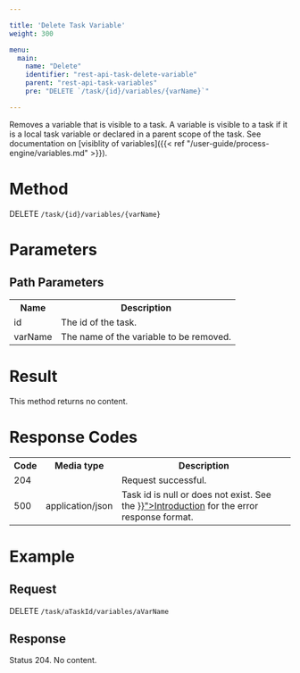 ```yaml
---

title: 'Delete Task Variable'
weight: 300

menu:
  main:
    name: "Delete"
    identifier: "rest-api-task-delete-variable"
    parent: "rest-api-task-variables"
    pre: "DELETE `/task/{id}/variables/{varName}`"

---
```



Removes a variable that is visible to a task. A variable is visible to a task if it is a local task variable or declared in a parent scope of the task. See documentation on [visiblity of variables]({{< ref "/user-guide/process-engine/variables.md" >}}).


# Method

DELETE `/task/{id}/variables/{varName}`


# Parameters

## Path Parameters

<table class="table table-striped">
  <tr>
    <th>Name</th>
    <th>Description</th>
  </tr>
  <tr>
    <td>id</td>
    <td>The id of the task.</td>
  </tr>
  <tr>
    <td>varName</td>
    <td>The name of the variable to be removed.</td>
  </tr>
</table>


# Result

This method returns no content.


# Response Codes

<table class="table table-striped">
  <tr>
    <th>Code</th>
    <th>Media type</th>
    <th>Description</th>
  </tr>
  <tr>
    <td>204</td>
    <td></td>
    <td>Request successful.</td>
  </tr>
  <tr>
    <td>500</td>
    <td>application/json</td>
    <td>Task id is null or does not exist. See the <a href="{{< ref "/reference/rest/overview/_index.md#error-handling" >}}">Introduction</a> for the error response format.</td>
  </tr>
</table>


# Example

## Request

DELETE `/task/aTaskId/variables/aVarName`

## Response

Status 204. No content.
